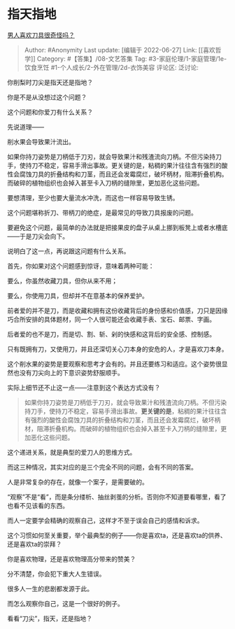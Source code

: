 # 指天指地
[男人喜欢刀具很奇怪吗？](https://www.zhihu.com/question/524186615/answer/2545538789)

> Author: #Anonymity
> Last update: [编辑于 2022-06-27]
> Link: [[喜欢哲学]]
> Category: #【答集】/08-文艺答集
> Tag: #3-家庭伦理/1-家庭管理/1e-饮食烹饪 #1-个人成长/2-外在管理/2d-衣饰美容 
> 评论区:
> 泛讨论:

你削梨时刀尖是指天还是指地？

你是不是从没想过这个问题？

这个问题和你爱刀有什么关系？

先说道理——

削水果会导致果汁流出。

如果你持刀姿势是刀柄低于刀刃，就会导致果汁和残渣流向刀柄。不但污染持刀手，使持刀不稳定，容易手滑出事故。更关键的是，粘稠的果汁往往含有强烈的酸性会腐蚀刀具的折叠结构和刀茎，而且还会发霉腐烂，破坏柄材，阻滞折叠机构。而破碎的植物组织也会掉入甚至卡入刀柄的缝隙里，更加恶化这些问题。

要想清理，至少也要大量流水冲洗，而这也一样容易导致生锈。

这个问题堪称折刀、带柄刀的绝症，是最常见的导致刀具报废的问题。

要避免这个问题，最简单的办法就是把接果皮的盘子从桌上挪到板凳上或者水槽底——于是刀尖会向下。

说明白了这一点，再说跟这问题有什么关系。

首先，你如果对这个问题感到惊讶，意味着两种可能：

要么，你虽然收藏刀具，但你从来不用；

要么，你使用刀具，但却并不在意基本的保养爱护。

前者爱的并不是刀，而是收藏和拥有这份收藏背后的身份感和价值感，刀只是因缘巧合所安排的具体题材，同一个人很可能还会收藏手表、宝石、邮票、字画。

后者爱的也不是刀，而是切、割、斩、剁的快感和这背后的安全感、控制感。

只有既拥有刀，又使用刀，并且还深切关心刀本身的安危的人，才是喜欢刀本身。

这个削水果的姿势是要观察和思考才会有的。并且还要练习和适应。这个姿势很显然也没有刀尖向上的下意识姿势舒服顺手。

实际上细节还不止这一点——注意到这个表达方式没有？

> 如果你持刀姿势是刀柄低于刀刃，就会导致果汁和残渣流向刀柄。不但污染持刀手，使持刀不稳定，容易手滑出事故。**更关键的是**，粘稠的果汁往往含有强烈的酸性会腐蚀刀具的折叠结构和刀茎，而且还会发霉腐烂，破坏柄材，阻滞折叠机构。而破碎的植物组织也会掉入甚至卡入刀柄的缝隙里，更加恶化这些问题。

这个递进关系，就是典型的爱刀人的思维方式。

而这三种情况，其实对应的是三个完全不同的问题，会有不同的答案。

人是非常复杂的存在，就像一个案子，是需要破的。

“观察”不是“看”，而是条分缕析、抽丝剥茧的分析。否则你不知道要看哪里，看了也看不见该看的东西。

而人一定要学会精确的观察自己，这样才不至于误会自己的感情和诉求。

这个习惯如何至关重要，举个最典型的例子——你是喜欢ta，还是喜欢ta的供养、还是喜欢ta的崇拜？

你是喜欢物理，还是喜欢物理高分带来的赞美？

分不清楚，你会犯下重大人生错误。

很多人一生的悲剧都发源于此。

而怎么观察你自己，这是一个很好的例子。

看看“刀尖”，指天，还是指地？
